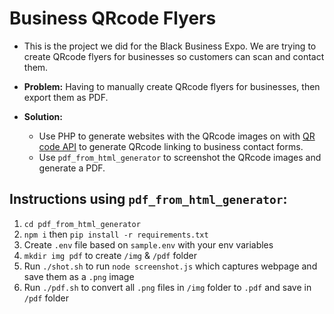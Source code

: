 # Business QRcode Flyers

- This is the project we did for the Black Business Expo. We are trying to create QRcode flyers for businesses so customers can scan and contact them.

- **Problem:** Having to manually create QRcode flyers for businesses, then export them as PDF.

- **Solution:**

  - Use PHP to generate websites with the QRcode images on with [QR code API](https://goqr.me/api/) to generate QRcode linking to business contact forms.
  - Use `pdf_from_html_generator` to screenshot the QRcode images and generate a PDF.

## Instructions using `pdf_from_html_generator`:

1. `cd pdf_from_html_generator`
2. `npm i` then `pip install -r requirements.txt`
3. Create `.env` file based on `sample.env` with your env variables
4. `mkdir img pdf` to create `/img` & `/pdf` folder
5. Run `./shot.sh` to run `node screenshot.js` which captures webpage and save them as a `.png` image
6. Run `./pdf.sh` to convert all `.png` files in `/img` folder to `.pdf` and save in `/pdf` folder

